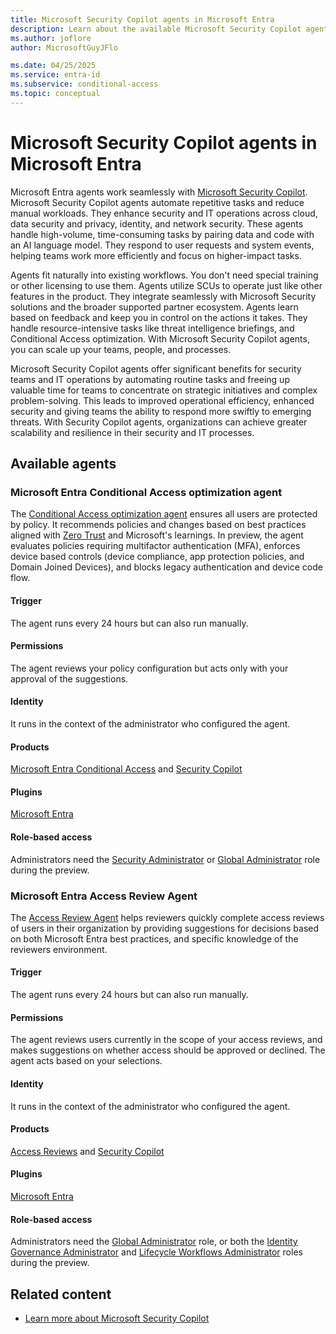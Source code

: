 ```yaml
---
title: Microsoft Security Copilot agents in Microsoft Entra
description: Learn about the available Microsoft Security Copilot agents in Microsoft Entra.
ms.author: joflore
author: MicrosoftGuyJFlo

ms.date: 04/25/2025
ms.service: entra-id
ms.subservice: conditional-access
ms.topic: conceptual
---
```

# Microsoft Security Copilot agents in Microsoft Entra

Microsoft Entra agents work seamlessly with [Microsoft Security Copilot](/copilot/security/microsoft-security-copilot). Microsoft Security Copilot agents automate repetitive tasks and reduce manual workloads. They enhance security and IT operations across cloud, data security and privacy, identity, and network security. These agents handle high-volume, time-consuming tasks by pairing data and code with an AI language model. They respond to user requests and system events, helping teams work more efficiently and focus on higher-impact tasks.

Agents fit naturally into existing workflows. You don't need special training or other licensing to use them. Agents utilize SCUs to operate just like other features in the product. They integrate seamlessly with Microsoft Security solutions and the broader supported partner ecosystem. Agents learn based on feedback and keep you in control on the actions it takes. They handle resource-intensive tasks like threat intelligence briefings, and Conditional Access optimization. With Microsoft Security Copilot agents, you can scale up your teams, people, and processes.

Microsoft Security Copilot agents offer significant benefits for security teams and IT operations by automating routine tasks and freeing up valuable time for teams to concentrate on strategic initiatives and complex problem-solving. This leads to improved operational efficiency, enhanced security and giving teams the ability to respond more swiftly to emerging threats. With Security Copilot agents, organizations can achieve greater scalability and resilience in their security and IT processes.

## Available agents

### Microsoft Entra Conditional Access optimization agent

The [Conditional Access optimization agent](../identity/conditional-access/agent-optimization.md) ensures all users are protected by policy. It recommends policies and changes based on best practices aligned with [Zero Trust](/security/zero-trust/deploy/identity) and Microsoft's learnings. In preview, the agent evaluates policies requiring multifactor authentication (MFA), enforces device based controls (device compliance, app protection policies, and Domain Joined Devices), and blocks legacy authentication and device code flow.

#### Trigger​

The agent runs every 24 hours but can also run manually. 

#### Permissions​

The agent reviews your policy configuration but acts only with your approval of the suggestions.

#### Identity​

It runs in the context of the administrator who configured the agent.

#### Products​

[Microsoft Entra Conditional Access](/entra/identity/conditional-access/) and [Security Copilot](/copilot/security/microsoft-security-copilot)

#### Plugins​

[Microsoft Entra](/entra/fundamentals/copilot-security-entra)

#### Role-based access ​

Administrators need the [Security Administrator](../identity/role-based-access-control/permissions-reference.md#security-administrator) or [Global Administrator](../identity/role-based-access-control/permissions-reference.md#global-administrator) role during the preview.

### Microsoft Entra Access Review Agent

The [Access Review Agent](../id-governance/access-review-agent.md) helps reviewers quickly complete access reviews of users in their organization by providing suggestions for decisions based on both Microsoft Entra best practices, and specific knowledge of the reviewers environment.

#### Trigger​

The agent runs every 24 hours but can also run manually. 

#### Permissions​

The agent reviews users currently in the scope of your access reviews, and makes suggestions on whether access should be approved or declined. The agent acts based on your selections.

#### Identity​

It runs in the context of the administrator who configured the agent.

#### Products​

[Access Reviews](../id-governance/access-reviews-overview.md) and [Security Copilot](/copilot/security/microsoft-security-copilot)

#### Plugins​

[Microsoft Entra](/entra/fundamentals/copilot-security-entra)

#### Role-based access ​

Administrators need the [Global Administrator](../identity/role-based-access-control/permissions-reference.md#global-administrator) role, or both the [Identity Governance Administrator](../identity/role-based-access-control/permissions-reference.md#security-administrator) and [Lifecycle Workflows Administrator](../identity/role-based-access-control/permissions-reference.md#security-administrator) roles during the preview.

## Related content

- [Learn more about Microsoft Security Copilot](/copilot/security/microsoft-security-copilot)